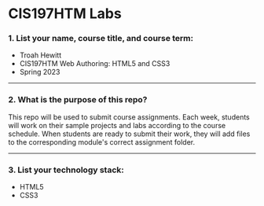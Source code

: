 # CIS197HTM Labs

### 1. List your name, course title, and course term:

- Troah Hewitt
- CIS197HTM Web Authoring: HTML5 and CSS3
- Spring 2023

---

### 2. What is the purpose of this repo?

This repo will be used to submit course assignments.
Each week, students will work on their sample projects
and labs according to the course schedule.
When students are ready to submit their work,
they will add files to the corresponding module's
correct assignment folder.

---

### 3. List your technology stack:

- HTML5
- CSS3
